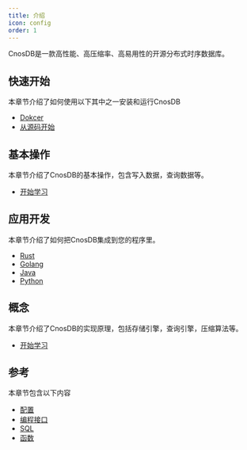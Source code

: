 ```yaml
---
title: 介绍
icon: config
order: 1
---
```


CnosDB是一款高性能、高压缩率、高易用性的开源分布式时序数据库。

## 快速开始

本章节介绍了如何使用以下其中之一安装和运行CnosDB

- [Dokcer](guide/quick_start.md#Docker)
- [从源码开始](guide/quick_start.md#从源码开始)

## 基本操作

本章节介绍了CnosDB的基本操作，包含写入数据，查询数据等。
- [开始学习](guide/QUICK_START.md#基本操作)

## 应用开发

本章节介绍了如何把CnosDB集成到您的程序里。
- [Rust](guide/application.md#Rust)
- [Golang](guide/application.md#Golang)
- [Java](guide/application.md#Java)
- [Python](guide/application.md#Python)

## 概念

本章节介绍了CnosDB的实现原理，包括存储引擎，查询引擎，压缩算法等。
- [开始学习](guide/concept.md)

## 参考

本章节包含以下内容
- [配置](guide/reference/config.md)
- [编程接口](guide/reference/api.md)
- [SQL](guide/reference/sql.md)
- [函数](guide/reference/function.md)